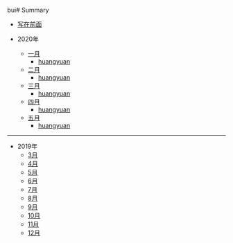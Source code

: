bui# Summary

* [写在前面](README.md)


* 2020年
    * [一月](descFor2020.md)
        * [huangyuan](2020/一月/huangyuan.md)
    * [二月](descFor2020.md)
        * [huangyuan](2020/二月/huangyuan.md)
    * [三月](descFor2020.md)
        * [huangyuan](2020/三月/huangyuan.md)
    * [四月](descFor2020.md)
        * [huangyuan](2020/四月/huangyuan.md)
    * [五月](descFor2020.md)
        * [huangyuan](2020/五月/huangyuan.md)
----

* 2019年
    * [3月](2019/March/March.md)
    * [4月](2019/April/April.md)
    * [5月](2019/May/May.md)
    * [6月](2019/June/June.md)
    * [7月](2019/July/July.md)
    * [8月](2019/August/August.md)
    * [9月](2019/September/September.md)
    * [10月](2019/October/October.md)
    * [11月](2019/November/November.md)
    * [12月](2019/December/December.md)

